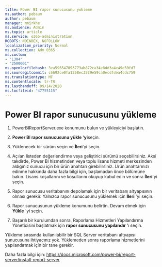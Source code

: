 ```yaml
---
title: Power BI rapor sunucusunu yükleme
ms.author: pebaum
author: pebaum
manager: mnirkhe
ms.audience: Admin
ms.topic: article
ms.service: o365-administration
ROBOTS: NOINDEX, NOFOLLOW
localization_priority: Normal
ms.collection: Adm_O365
ms.custom:
- "1304"
- "2500001"
ms.openlocfilehash: 3ea596547093773ab872ca34e8dd3a4e49e59fd7
ms.sourcegitcommit: c6692ce0fa1358ec3529e59ca0ecdfdea4cdc759
ms.translationtype: MT
ms.contentlocale: tr-TR
ms.lasthandoff: 09/14/2020
ms.locfileid: "47755115"
---
```

# <a name="install-power-bi-report-server"></a>Power BI rapor sunucusunu yükleme

1. PowerBIReportServer.exe konumunu bulun ve yükleyiciyi başlatın.

2. **Power BI rapor sunucusunu yükle 'yi**seçin.

3. Yüklenecek bir sürüm seçin ve **İleri**'yi seçin.

4. Açılan listeden değerlendirme veya geliştirici sürümü seçebilirsiniz.  Aksi takdirde, Power BI hizmetinden veya toplu lisans hizmeti merkezinden aldığınız sunucu için bir ürün anahtarı girebilirsiniz. Ürün anahtarınızı edinme hakkında daha fazla bilgi için, başlamadan önce bölümüne bakın. Lisans koşullarını ve koşullarını okuyup kabul edin ve sonra **İleri**'yi seçin.

5. Rapor sunucusu veritabanını depolamak için bir veritabanı altyapısının olması gerekir. Yalnızca rapor sunucusunu yüklemek için **İleri** 'yi seçin.

6. Rapor sunucusunun yükleme konumunu belirtin. Devam etmek için **Yükle** 'yi seçin.

7. Başarılı bir kurulumdan sonra, Raporlama Hizmetleri Yapılandırma Yöneticisini başlatmak için **rapor sunucusunu yapılandır** 'ı seçin.

Yükleme sırasında kullanılabilir bir SQL Server veritabanı altyapısı sunucusuna ihtiyacınız yok. Yüklemeden sonra raporlama hizmetlerini yapılandırmak için bir tane gerekir.

Daha fazla bilgi için: https://docs.microsoft.com/power-bi/report-server/install-report-server
